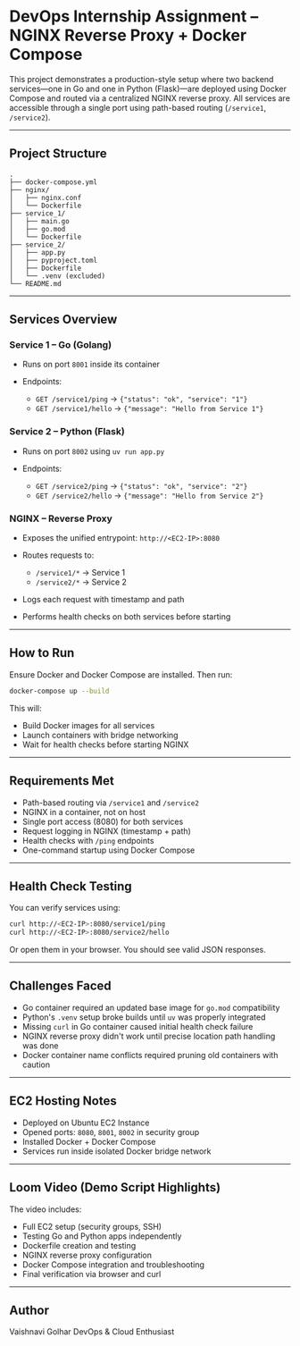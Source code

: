 # DevOps Internship Assignment – NGINX Reverse Proxy + Docker Compose

This project demonstrates a production-style setup where two backend services—one in Go and one in Python (Flask)—are deployed using Docker Compose and routed via a centralized NGINX reverse proxy. All services are accessible through a single port using path-based routing (`/service1`, `/service2`).

---

## Project Structure

```
.
├── docker-compose.yml
├── nginx/
│   ├── nginx.conf
│   └── Dockerfile
├── service_1/
│   ├── main.go
│   ├── go.mod
│   └── Dockerfile
├── service_2/
│   ├── app.py
│   ├── pyproject.toml
│   ├── Dockerfile
│   └── .venv (excluded)
└── README.md
```

---

## Services Overview

### Service 1 – Go (Golang)

* Runs on port `8001` inside its container
* Endpoints:

  * `GET /service1/ping` → `{"status": "ok", "service": "1"}`
  * `GET /service1/hello` → `{"message": "Hello from Service 1"}`

### Service 2 – Python (Flask)

* Runs on port `8002` using `uv run app.py`
* Endpoints:

  * `GET /service2/ping` → `{"status": "ok", "service": "2"}`
  * `GET /service2/hello` → `{"message": "Hello from Service 2"}`

### NGINX – Reverse Proxy

* Exposes the unified entrypoint: `http://<EC2-IP>:8080`
* Routes requests to:

  * `/service1/*` → Service 1
  * `/service2/*` → Service 2
* Logs each request with timestamp and path
* Performs health checks on both services before starting

---

## How to Run

Ensure Docker and Docker Compose are installed. Then run:

```bash
docker-compose up --build
```

This will:

* Build Docker images for all services
* Launch containers with bridge networking
* Wait for health checks before starting NGINX

---

## Requirements Met

* Path-based routing via `/service1` and `/service2`
* NGINX in a container, not on host
* Single port access (8080) for both services
* Request logging in NGINX (timestamp + path)
* Health checks with `/ping` endpoints
* One-command startup using Docker Compose

---

## Health Check Testing

You can verify services using:

```bash
curl http://<EC2-IP>:8080/service1/ping
curl http://<EC2-IP>:8080/service2/hello
```

Or open them in your browser. You should see valid JSON responses.

---

## Challenges Faced

* Go container required an updated base image for `go.mod` compatibility
* Python's `.venv` setup broke builds until `uv` was properly integrated
* Missing `curl` in Go container caused initial health check failure
* NGINX reverse proxy didn't work until precise location path handling was done
* Docker container name conflicts required pruning old containers with caution

---

## EC2 Hosting Notes

* Deployed on Ubuntu EC2 Instance
* Opened ports: `8080`, `8001`, `8002` in security group
* Installed Docker + Docker Compose
* Services run inside isolated Docker bridge network

---

## Loom Video (Demo Script Highlights)

The video includes:

* Full EC2 setup (security groups, SSH)
* Testing Go and Python apps independently
* Dockerfile creation and testing
* NGINX reverse proxy configuration
* Docker Compose integration and troubleshooting
* Final verification via browser and curl

---

## Author

Vaishnavi Golhar
DevOps & Cloud Enthusiast

